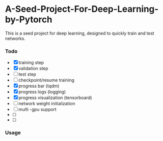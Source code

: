 # A-Seed-Project-For-Deep-Learning-by-Pytorch

This is a seed project for deep learning, designed to quickly train and test networks.

### Todo

- [x] training step
- [x] validation step
- [ ] test step
- [ ] checkpoint/resume training
- [x] progress bar (tqdm)
- [x] progress logs (logging)
- [x] progress  visualization (tensorboard)
- [ ] network weight initialization
- [ ] multi -gpu support 
- [ ] 
- [ ] 

### Usage